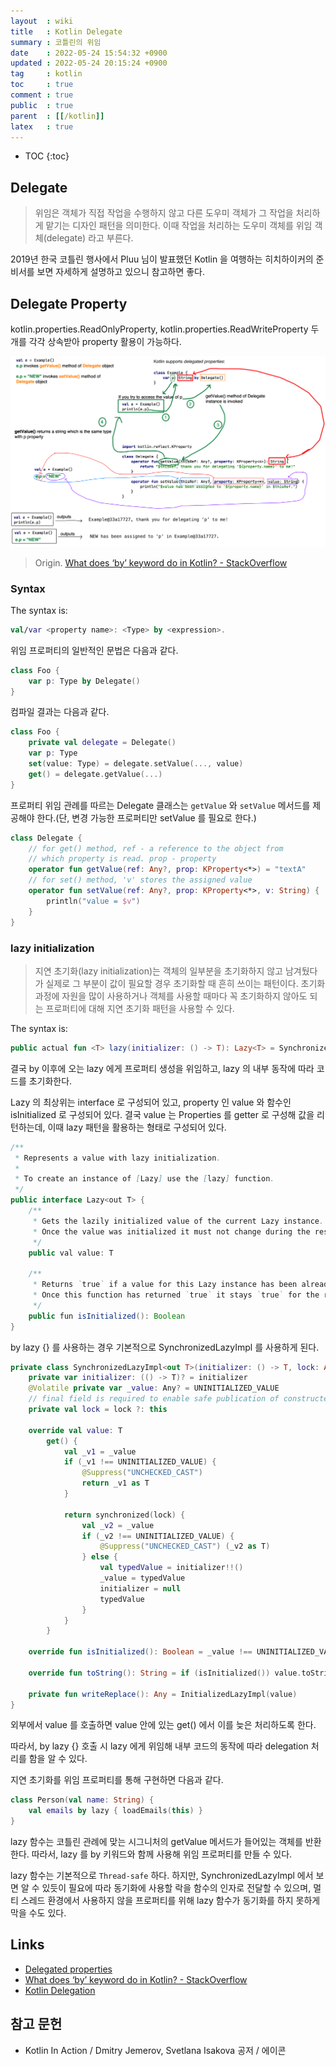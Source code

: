 ```yaml
---
layout  : wiki
title   : Kotlin Delegate
summary : 코틀린의 위임
date    : 2022-05-24 15:54:32 +0900
updated : 2022-05-24 20:15:24 +0900
tag     : kotlin
toc     : true
comment : true
public  : true
parent  : [[/kotlin]]
latex   : true
---
```

* TOC
{:toc}

## Delegate

> 위임은 객체가 직접 작업을 수행하지 않고 다른 도우미 객체가 그 작업을 처리하게 맡기는 디자인 패턴을 의미한다. 이때 작업을 처리하는 도우미 객체를 위임 객체(delegate) 라고 부른다.

2019년 한국 코틀린 행사에서 Pluu 님이 발표했던 Kotlin 을 여행하는 히치하이커의 준비서를 보면 자세하게 설명하고 있으니 참고하면 좋다.

<script async="" class="speakerdeck-embed" data-id="fcd3b563bce247fe86f66b8d29d08324" data-ratio="1.77777777777778" src="//speakerdeck.com/assets/embed.js"></script>

## Delegate Property

kotlin.properties.ReadOnlyProperty, kotlin.properties.ReadWriteProperty 두 개를 각각 상속받아 property 활용이 가능하다.

![]( /resource/wiki/kotlin-delegate/delgate.png)

> Origin. [What does ‘by’ keyword do in Kotlin? - StackOverflow](https://stackoverflow.com/questions/38250022/what-does-by-keyword-do-in-kotlin)

### Syntax

The syntax is:

```kotlin
val/var <property name>: <Type> by <expression>. 
```

위임 프로퍼티의 일반적인 문법은 다음과 같다.

```kotlin
class Foo {
    var p: Type by Delegate()
}
```

컴파일 결과는 다음과 같다.

```kotlin
class Foo {
    private val delegate = Delegate()
    var p: Type
    set(value: Type) = delegate.setValue(..., value)
    get() = delegate.getValue(...)
}
```

프로퍼티 위임 관례를 따르는 Delegate 클래스는 `getValue` 와 `setValue` 메서드를 제공해야 한다.(단, 변경 가능한 프로퍼티만 setValue 를 필요로 한다.)

```kotlin
class Delegate {
    // for get() method, ref - a reference to the object from 
    // which property is read. prop - property
    operator fun getValue(ref: Any?, prop: KProperty<*>) = "textA"
    // for set() method, 'v' stores the assigned value
    operator fun setValue(ref: Any?, prop: KProperty<*>, v: String) {
        println("value = $v")
    }
}
```

### lazy initialization

> 지연 초기화(lazy initialization)는 객체의 일부분을 초기화하지 않고 남겨뒀다가 실제로 그 부분이 값이 필요할 경우 초기화할 때 흔히 쓰이는 패턴이다.
> 초기화 과정에 자원을 많이 사용하거나 객체를 사용할 때마다 꼭 초기화하지 않아도 되는 프로퍼티에 대해 지연 초기화 패턴을 사용할 수 있다.

The syntax is:

```kotlin
public actual fun <T> lazy(initializer: () -> T): Lazy<T> = SynchronizedLazyImpl(initializer)
```

결국 by 이후에 오는 lazy 에게 프로퍼티 생성을 위임하고, lazy 의 내부 동작에 따라 코드를 초기화한다.

Lazy 의 최상위는 interface 로 구성되어 있고, property 인 value 와 함수인 isInitialized 로 구성되어 있다.
결국 value 는 Properties 를 getter 로 구성해 값을 리턴하는데, 이때 lazy 패턴을 활용하는 형태로 구성되어 있다.

```java
/**
 * Represents a value with lazy initialization.
 *
 * To create an instance of [Lazy] use the [lazy] function.
 */
public interface Lazy<out T> {
    /**
     * Gets the lazily initialized value of the current Lazy instance.
     * Once the value was initialized it must not change during the rest of lifetime of this Lazy instance.
     */
    public val value: T

    /**
     * Returns `true` if a value for this Lazy instance has been already initialized, and `false` otherwise.
     * Once this function has returned `true` it stays `true` for the rest of lifetime of this Lazy instance.
     */
    public fun isInitialized(): Boolean
}
```

by lazy {} 를 사용하는 경우 기본적으로 SynchronizedLazyImpl 를 사용하게 된다. 

```kotlin
private class SynchronizedLazyImpl<out T>(initializer: () -> T, lock: Any? = null) : Lazy<T>, Serializable {
    private var initializer: (() -> T)? = initializer
    @Volatile private var _value: Any? = UNINITIALIZED_VALUE
    // final field is required to enable safe publication of constructed instance
    private val lock = lock ?: this

    override val value: T
        get() {
            val _v1 = _value
            if (_v1 !== UNINITIALIZED_VALUE) {
                @Suppress("UNCHECKED_CAST")
                return _v1 as T
            }

            return synchronized(lock) {
                val _v2 = _value
                if (_v2 !== UNINITIALIZED_VALUE) {
                    @Suppress("UNCHECKED_CAST") (_v2 as T)
                } else {
                    val typedValue = initializer!!()
                    _value = typedValue
                    initializer = null
                    typedValue
                }
            }
        }

    override fun isInitialized(): Boolean = _value !== UNINITIALIZED_VALUE

    override fun toString(): String = if (isInitialized()) value.toString() else "Lazy value not initialized yet."

    private fun writeReplace(): Any = InitializedLazyImpl(value)
}
```

외부에서 value 를 호출하면 value 안에 있는 get() 에서 이를 늦은 처리하도록 한다.

따라서, by lazy {} 호출 시 lazy 에게 위임해 내부 코드의 동작에 따라 delegation 처리를 함을 알 수 있다.

지연 초기화를 위임 프로퍼티를 통해 구현하면 다음과 같다.

```kotlin
class Person(val name: String) {
    val emails by lazy { loadEmails(this) }
}
```

lazy 함수는 코틀린 관례에 맞는 시그니처의 getValue 메서드가 들어있는 객체를 반환한다.
따라서, lazy 를 by 키워드와 함께 사용해 위임 프로퍼티를 만들 수 있다.

lazy 함수는 기본적으로 `Thread-safe` 하다. 하지만, SynchronizedLazyImpl 에서 보면 알 수 있듯이
필요에 따라 동기화에 사용할 락을 함수의 인자로 전달할 수 있으며, 멀티 스레드 환경에서 사용하지 않을 프로퍼티를 위해
lazy 함수가 동기화를 하지 못하게 막을 수도 있다.

## Links

- [Delegated properties](https://kotlinlang.org/docs/delegated-properties.html)
- [What does ‘by’ keyword do in Kotlin? - StackOverflow](https://stackoverflow.com/questions/38250022/what-does-by-keyword-do-in-kotlin)
- [Kotlin Delegation](https://thdev.tech/kotlin/2020/11/27/kotlin_delegation/)

## 참고 문헌

- Kotlin In Action / Dmitry Jemerov, Svetlana Isakova 공저 / 에이콘